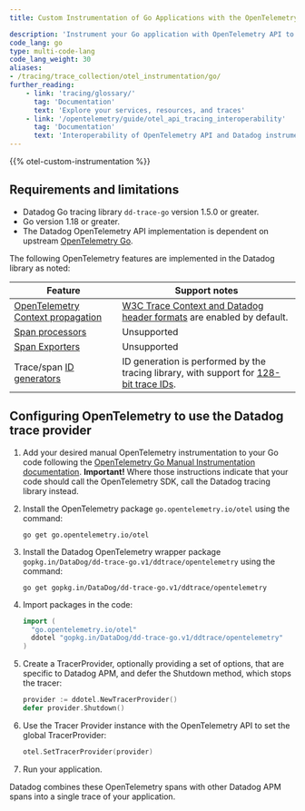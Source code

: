 ```yaml
---
title: Custom Instrumentation of Go Applications with the OpenTelemetry API

description: 'Instrument your Go application with OpenTelemetry API to send traces to Datadog'
code_lang: go
type: multi-code-lang
code_lang_weight: 30
aliases:
- /tracing/trace_collection/otel_instrumentation/go/
further_reading:
    - link: 'tracing/glossary/'
      tag: 'Documentation'
      text: 'Explore your services, resources, and traces'
    - link: '/opentelemetry/guide/otel_api_tracing_interoperability'
      tag: 'Documentation'
      text: 'Interoperability of OpenTelemetry API and Datadog instrumented traces'
---
```


{{% otel-custom-instrumentation %}}

## Requirements and limitations

- Datadog Go tracing library `dd-trace-go` version 1.5.0 or greater.
- Go version 1.18 or greater.
- The Datadog OpenTelemetry API implementation is dependent on upstream [OpenTelemetry Go][6].

The following OpenTelemetry features are implemented in the Datadog library as noted:

| Feature                               | Support notes                       |
|---------------------------------------|------------------------------------|
| [OpenTelemetry Context propagation][1]         | [W3C Trace Context and Datadog header formats][9] are enabled by default. |
| [Span processors][2]                  | Unsupported                                          |
| [Span Exporters][3]                   | Unsupported                                            |
| Trace/span [ID generators][4]         | ID generation is performed by the tracing library, with support for [128-bit trace IDs][12].   |


## Configuring OpenTelemetry to use the Datadog trace provider

1. Add your desired manual OpenTelemetry instrumentation to your Go code following the [OpenTelemetry Go Manual Instrumentation documentation][5]. **Important!** Where those instructions indicate that your code should call the OpenTelemetry SDK, call the Datadog tracing library instead.

2. Install the OpenTelemetry package `go.opentelemetry.io/otel` using the command:

   ```shell
   go get go.opentelemetry.io/otel
   ```

3. Install the Datadog OpenTelemetry wrapper package `gopkg.in/DataDog/dd-trace-go.v1/ddtrace/opentelemetry` using the command:

   ```shell
   go get gopkg.in/DataDog/dd-trace-go.v1/ddtrace/opentelemetry
   ```

4. Import packages in the code:

   ```go
   import (
     "go.opentelemetry.io/otel"
     ddotel "gopkg.in/DataDog/dd-trace-go.v1/ddtrace/opentelemetry"
   )
   ```

5. Create a TracerProvider, optionally providing a set of options, that are specific to Datadog APM, and defer the Shutdown method, which stops the tracer:

   ```go
   provider := ddotel.NewTracerProvider()
   defer provider.Shutdown()
   ```

6. Use the Tracer Provider instance with the OpenTelemetry API to set the global TracerProvider:

   ```go
   otel.SetTracerProvider(provider)
   ```

7. Run your application.

Datadog combines these OpenTelemetry spans with other Datadog APM spans into a single trace of your application.


[1]: https://opentelemetry.io/docs/instrumentation/go/manual/#propagators-and-context
[2]: https://opentelemetry.io/docs/reference/specification/trace/sdk/#span-processor
[3]: https://opentelemetry.io/docs/reference/specification/trace/sdk/#span-exporter
[4]: https://opentelemetry.io/docs/reference/specification/trace/sdk/#id-generators
[5]: https://opentelemetry.io/docs/instrumentation/go/manual/
[6]: https://opentelemetry.io/docs/instrumentation/go/
[9]: /tracing/trace_collection/trace_context_propagation/go/
[12]: /opentelemetry/guide/otel_api_tracing_interoperability/
